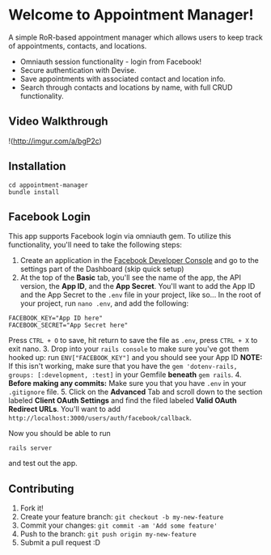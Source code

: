 # Welcome to Appointment Manager!

A simple RoR-based appointment manager which allows users to keep track of appointments, contacts, and locations.

* Omniauth session functionality - login from Facebook!
* Secure authentication with Devise.
* Save appointments with associated contact and location info.
* Search through contacts and locations by name, with full CRUD functionality.

## Video Walkthrough

!(http://imgur.com/a/bgP2c)

## Installation

```
cd appointment-manager
bundle install
```

## Facebook Login

This app supports Facebook login via omniauth gem. To utilize this functionality, you'll need to take the following steps:

1. Create an application in the [Facebook Developer Console](https://developer.facebook.com/) and go to the settings part of the Dashboard (skip quick setup)
2. At the top of the **Basic** tab, you'll see the name of the app, the API version, the **App ID**, and the **App Secret**.  You'll want to add the App ID and the App Secret to the `.env` file in your project, like so... In the root of your project, run `nano .env`, and add the following:
```
FACEBOOK_KEY="App ID here"
FACEBOOK_SECRET="App Secret here"
```
Press `CTRL + O` to save, hit return to save the file as `.env`, press `CTRL + X` to exit nano.
3. Drop into your `rails console` to make sure you've got them hooked up: run `ENV["FACEBOOK_KEY"]` and you should see your App ID **NOTE:** If this isn't working, make sure that you have the `gem 'dotenv-rails, groups: [:development, :test]` in your Gemfile **beneath** `gem rails`.
4. **Before making any commits:** Make sure you that you have `.env` in your `.gitignore` file.
5. Click on the **Advanced** Tab and scroll down to the section labeled **Client OAuth Settings** and find the filed labeled **Valid OAuth Redirect URLs**.  You'll want to add `http://localhost:3000/users/auth/facebook/callback`.

Now you should be able to run
```
rails server
```
and test out the app.

## Contributing

1. Fork it!
2. Create your feature branch: `git checkout -b my-new-feature`
3. Commit your changes: `git commit -am 'Add some feature'`
4. Push to the branch: `git push origin my-new-feature`
5. Submit a pull request :D
